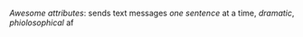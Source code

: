 _Awesome attributes_: sends text messages *one sentence* at a time, *dramatic*, _phiolosophical_ af
